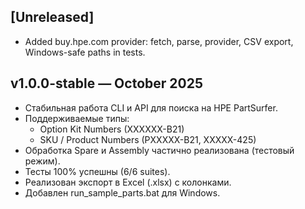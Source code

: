 ## [Unreleased]

- Added buy.hpe.com provider: fetch, parse, provider, CSV export, Windows-safe paths in tests.

## v1.0.0-stable — October 2025

- Стабильная работа CLI и API для поиска на HPE PartSurfer.
- Поддерживаемые типы:
  - Option Kit Numbers (XXXXXX-B21)
  - SKU / Product Numbers (PXXXXX-B21, XXXXX-425)
- Обработка Spare и Assembly частично реализована (тестовый режим).
- Тесты 100% успешны (6/6 suites).
- Реализован экспорт в Excel (.xlsx) с колонками.
- Добавлен run_sample_parts.bat для Windows.
